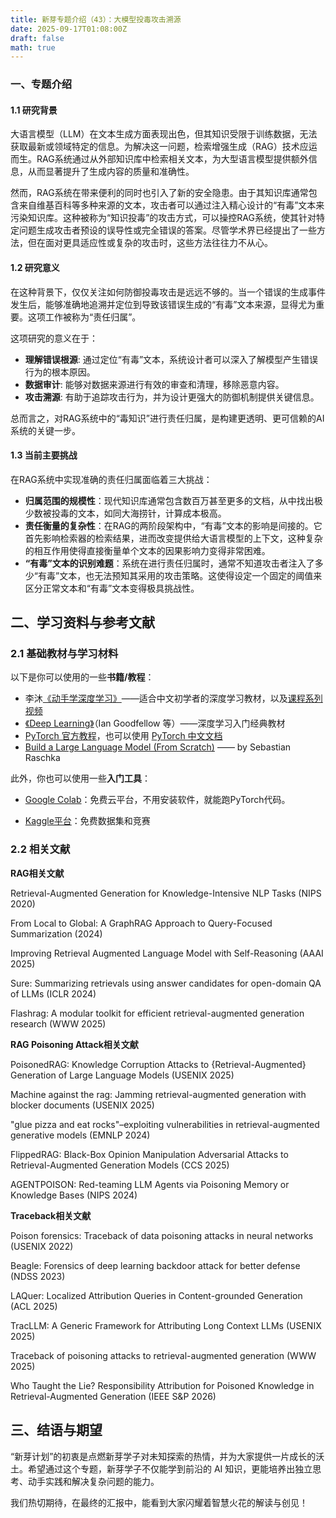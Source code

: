 ```yaml
---
title: 新芽专题介绍（43）：大模型投毒攻击溯源
date: 2025-09-17T01:08:00Z
draft: false
math: true
---
```


### 一、专题介绍

#### 1.1 研究背景

大语言模型（LLM）在文本生成方面表现出色，但其知识受限于训练数据，无法获取最新或领域特定的信息。为解决这一问题，检索增强生成（RAG）技术应运而生。RAG系统通过从外部知识库中检索相关文本，为大型语言模型提供额外信息，从而显著提升了生成内容的质量和准确性。

然而，RAG系统在带来便利的同时也引入了新的安全隐患。由于其知识库通常包含来自维基百科等多种来源的文本，攻击者可以通过注入精心设计的“有毒”文本来污染知识库。这种被称为“知识投毒”的攻击方式，可以操控RAG系统，使其针对特定问题生成攻击者预设的误导性或完全错误的答案。尽管学术界已经提出了一些方法，但在面对更具适应性或复杂的攻击时，这些方法往往力不从心。

#### 1.2 研究意义

在这种背景下，仅仅关注如何防御投毒攻击是远远不够的。当一个错误的生成事件发生后，能够准确地追溯并定位到导致该错误生成的“有毒”文本来源，显得尤为重要。这项工作被称为“责任归属”。

这项研究的意义在于：

- **理解错误根源**: 通过定位“有毒”文本，系统设计者可以深入了解模型产生错误行为的根本原因。
- **数据审计**: 能够对数据来源进行有效的审查和清理，移除恶意内容。
- **攻击溯源**: 有助于追踪攻击行为，并为设计更强大的防御机制提供关键信息。

总而言之，对RAG系统中的“毒知识”进行责任归属，是构建更透明、更可信赖的AI系统的关键一步。

#### 1.3 当前主要挑战

在RAG系统中实现准确的责任归属面临着三大挑战：

- **归属范围的规模性**：现代知识库通常包含数百万甚至更多的文档，从中找出极少数被投毒的文本，如同大海捞针，计算成本极高。
- **责任衡量的复杂性**：在RAG的两阶段架构中，“有毒”文本的影响是间接的。它首先影响检索器的检索结果，进而改变提供给大语言模型的上下文，这种复杂的相互作用使得直接衡量单个文本的因果影响力变得非常困难。
- **“有毒”文本的识别难题**：系统在进行责任归属时，通常不知道攻击者注入了多少“有毒”文本，也无法预知其采用的攻击策略。这使得设定一个固定的阈值来区分正常文本和“有毒”文本变得极具挑战性。

## 二、学习资料与参考文献

### 2.1  基础教材与学习材料

以下是你可以使用的一些**书籍/教程**：

* 李沐[《动手学深度学习》](https://zh.d2l.ai/)——适合中文初学者的深度学习教材，以及[课程系列视频](https://space.bilibili.com/1567748478/lists/358497?type=series)
* [《Deep Learning》](https://www.deeplearningbook.org/)（Ian Goodfellow 等）——深度学习入门经典教材
* [PyTorch 官方教程](https://pytorch.org/tutorials)，也可以使用 [PyTorch 中文文档](https://pytorch-cn.readthedocs.io/zh/latest/)
* [Build a Large Language Model (From Scratch)](https://github.com/rasbt/LLMs-from-scratch?tab=readme-ov-file) —— by Sebastian Raschka

此外，你也可以使用一些**入门工具**：

* [Google Colab](https://colab.research.google.com/)：免费云平台，不用安装软件，就能跑PyTorch代码。

* [Kaggle平台](https://www.kaggle.com/)：免费数据集和竞赛

### 2.2 相关文献

**RAG相关文献**

Retrieval-Augmented Generation for Knowledge-Intensive NLP Tasks (NIPS 2020)

From Local to Global: A GraphRAG Approach to Query-Focused Summarization (2024)

Improving Retrieval Augmented Language Model with Self-Reasoning (AAAI 2025)

Sure: Summarizing retrievals using answer candidates for open-domain QA of LLMs (ICLR 2024)

Flashrag: A modular toolkit for efficient retrieval-augmented generation research (WWW 2025)

**RAG Poisoning Attack相关文献**

PoisonedRAG: Knowledge Corruption Attacks to {Retrieval-Augmented} Generation of Large Language Models (USENIX 2025)

Machine against the rag: Jamming retrieval-augmented generation with blocker documents  (USENIX 2025)

"glue pizza and eat rocks"–exploiting vulnerabilities in retrieval-augmented generative models (EMNLP 2024)

FlippedRAG: Black-Box Opinion Manipulation Adversarial Attacks to Retrieval-Augmented Generation Models (CCS 2025)

AGENTPOISON: Red-teaming LLM Agents via Poisoning Memory or Knowledge Bases (NIPS 2024)

**Traceback相关文献**

Poison forensics: Traceback of data poisoning attacks in neural networks (USENIX 2022)

Beagle: Forensics of deep learning backdoor attack for better defense (NDSS 2023)

LAQuer: Localized Attribution Queries in Content-grounded Generation (ACL 2025)

TracLLM: A Generic Framework for Attributing Long Context LLMs (USENIX 2025)

Traceback of poisoning attacks to retrieval-augmented generation (WWW 2025)

Who Taught the Lie? Responsibility Attribution for Poisoned Knowledge in Retrieval-Augmented Generation (IEEE S&P 2026)

## 三、结语与期望

“新芽计划”的初衷是点燃新芽学子对未知探索的热情，并为大家提供一片成长的沃土。希望通过这个专题，新芽学子不仅能学到前沿的 AI 知识，更能培养出独立思考、动手实践和解决复杂问题的能力。

我们热切期待，在最终的汇报中，能看到大家闪耀着智慧火花的解读与创见！